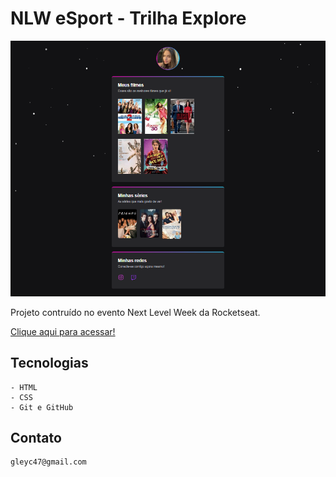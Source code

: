 # NLW eSport - Trilha Explore

![printdesafio](./github/printdesafio.png)


Projeto contruído no evento Next Level Week da Rocketseat. 

[Clique aqui para acessar!](https://gleycianecosta.github.io/Desafio-extra/)

## Tecnologias
    - HTML
    - CSS
    - Git e GitHub

## Contato

    gleyc47@gmail.com    
